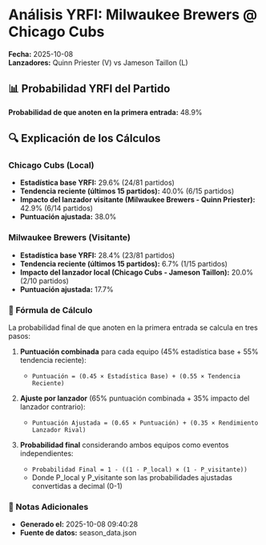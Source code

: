 # Análisis YRFI: Milwaukee Brewers @ Chicago Cubs

**Fecha:** 2025-10-08  
**Lanzadores:** Quinn Priester (V) vs Jameson Taillon (L)

## 📊 Probabilidad YRFI del Partido

**Probabilidad de que anoten en la primera entrada:** 48.9%

## 🔍 Explicación de los Cálculos

### Chicago Cubs (Local)
- **Estadística base YRFI:** 29.6% (24/81 partidos)
- **Tendencia reciente (últimos 15 partidos):** 40.0% (6/15 partidos)
- **Impacto del lanzador visitante (Milwaukee Brewers - Quinn Priester):** 42.9% (6/14 partidos)
- **Puntuación ajustada:** 38.0%

### Milwaukee Brewers (Visitante)
- **Estadística base YRFI:** 28.4% (23/81 partidos)
- **Tendencia reciente (últimos 15 partidos):** 6.7% (1/15 partidos)
- **Impacto del lanzador local (Chicago Cubs - Jameson Taillon):** 20.0% (2/10 partidos)
- **Puntuación ajustada:** 17.7%

### 📝 Fórmula de Cálculo

La probabilidad final de que anoten en la primera entrada se calcula en tres pasos:

1. **Puntuación combinada** para cada equipo (45% estadística base + 55% tendencia reciente):
   - `Puntuación = (0.45 × Estadística Base) + (0.55 × Tendencia Reciente)`

2. **Ajuste por lanzador** (65% puntuación combinada + 35% impacto del lanzador contrario):
   - `Puntuación Ajustada = (0.65 × Puntuación) + (0.35 × Rendimiento Lanzador Rival)`

3. **Probabilidad final** considerando ambos equipos como eventos independientes:
   - `Probabilidad Final = 1 - ((1 - P_local) × (1 - P_visitante))`
   - Donde P_local y P_visitante son las probabilidades ajustadas convertidas a decimal (0-1)

### 📌 Notas Adicionales

- **Generado el:** 2025-10-08 09:40:28
- **Fuente de datos:** season_data.json
